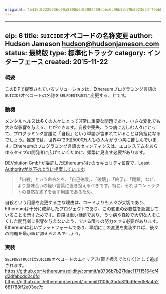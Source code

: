 ```yaml
---
original: 4b415d03226756c99a8808d6d23982459cbbc6c96b8eb79b0323634f79bbb963
---
```


---
eip: 6
title: `SUICIDE`オペコードの名称変更
author: Hudson Jameson <hudson@hudsonjameson.com>
status: 最終版
type: 標準化トラック
category: インターフェース
created: 2015-11-22
---

### 概要
このEIPで提案されているソリューションは、Ethereumプログラミング言語の`SUICIDE`オペコードの名称を`SELFDESTRUCT`に変更することです。

### 動機
メンタルヘルスは多くの人々にとって非常に重要な問題であり、小さな変化でも大きな影響を与えることができます。自殺や喪失、うつ病に苦しむ人々にとって、プログラミング言語に「自殺」という単語が含まれていることは負担になるでしょう。推定では、世界中で3億5000万人もの人々がうつ病に苦しんでいます。Ethereumのプログラミング言語のセマンティクスは、エコシステムをあらゆるタイプの開発者に広げていくために、頻繁に見直す必要があります。

DEVolution GmbHが委託したEthereum向けのセキュリティ監査で、[Least Authorityが以下のように提案しています](https://github.com/LeastAuthority/ethereum-analyses/blob/master/README.md):
> 「自殺」という命令名を、「自己破壊」、「破壊」、「終了」、「閉鎖」など、より意味合いの軽い言葉に置き換えるべきです。特に、それはコントラクトの自然な終了を表す用語であるため。

自殺という用語を変更する主な理由は、コードよりも人々が大切であり、Ethereumは十分に成熟したプロジェクトであり、この変更の必要性を認識していることを示すためです。自殺は重い話題であり、うつ病や自殺で大切な人を亡くした開発者に影響を与えないよう、できる限りの努力をする必要があります。Ethereumは若いプラットフォームであり、早期にこの変更を実装すれば、後々の問題を最小限に抑えられるでしょう。

### 実装
`SELFDESTRUCT`は`SUICIDE`オペコードのエイリアス(置き換えではなく)として追加されます。
https://github.com/ethereum/solidity/commit/a8736b7b271dac117f15164cf4d2dfabcdd2c6fd
https://github.com/ethereum/serpent/commit/1106c3bdc8f1bd9ded58a452681788ff2e03ee7c